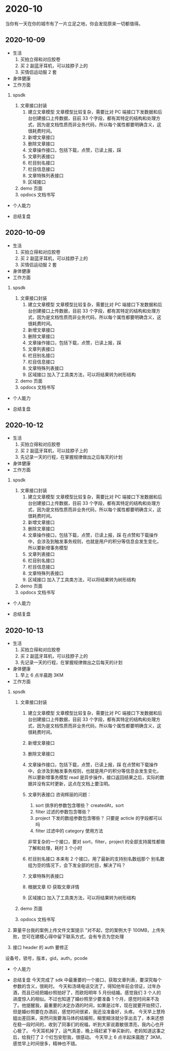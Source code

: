 # 2020-10

当你有一天在你的城市有了一片立足之地，你会发现原来一切都值得。

## 2020-10-09

- 生活
  1.  买拍立得和对应胶卷
  2.  买 2 副蓝牙耳机，可以挂脖子上的
  3.  买情侣运动服 2 套
- 身体健康
- 工作方面

1.  spsdk

    1. 文章接口封装
       1. 建立文章模型<daily-status />
          文章模型比较复杂，需要比对 PC 端接口下发数据和后台创建接口上传数据，目前 33 个字段，都有其特定的结构和处理方式，因为是文档性质而非业务代码，所以每个属性都要明确含义，这很耗费时间。
       2. 新增文章接口
       3. 删除文章接口
       4. 文章操作接口，包括下载，点赞，已读上报，踩
       5. 文章列表接口
       6. 栏目别名接口
       7. 栏目信息接口
       8. 文章特殊列表接口
       9. 区域接口
    2. demo 页面<daily-status />
    3. opdocs 文档书写

- 个人能力

- 总结复盘

## 2020-10-09

- 生活
  1.  买拍立得和对应胶卷
  2.  买 2 副蓝牙耳机，可以挂脖子上的
  3.  买情侣运动服 2 套
- 身体健康
- 工作方面

1.  spsdk

    1. 文章接口封装
       1. 建立文章模型<daily-status />
          文章模型比较复杂，需要比对 PC 端接口下发数据和后台创建接口上传数据，目前 33 个字段，都有其特定的结构和处理方式，因为是文档性质而非业务代码，所以每个属性都要明确含义，这很耗费时间。
       2. 新增文章接口<daily-status />
       3. 删除文章接口<daily-status />
       4. 文章操作接口，包括下载，点赞，已读上报，踩
       5. 文章列表接口
       6. 栏目别名接口
       7. 栏目信息接口
       8. 文章特殊列表接口
       9. 区域接口<daily-status />
          加入了工具类方法，可以将结果转为树形结构
    2. demo 页面<daily-status />
    3. opdocs 文档书写

- 个人能力

- 总结复盘

## 2020-10-12

- 生活
  1.  买拍立得和对应胶卷
  2.  买 2 副蓝牙耳机，可以挂脖子上的
  3.  先记录一天的行程，在掌握规律做出之后每天的计划
- 身体健康
- 工作方面

1.  spsdk

    1. 文章接口封装
       1. 建立文章模型<daily-status />
          文章模型比较复杂，需要比对 PC 端接口下发数据和后台创建接口上传数据，目前 33 个字段，都有其特定的结构和处理方式，因为是文档性质而非业务代码，所以每个属性都要明确含义，这很耗费时间。
       2. 新增文章接口<daily-status />
       3. 删除文章接口<daily-status />
       4. 文章操作接口，包括下载，点赞，已读上报，踩<daily-status />
          在点赞和下载操作中，会涉及到触发事务规则，也就是用户的积分等信息会发生变化，所以要新增事务模型
       5. 文章列表接口
       6. 栏目别名接口
       7. 栏目信息接口
       8. 文章特殊列表接口
       9. 区域接口<daily-status />
          加入了工具类方法，可以将结果转为树形结构
    2. demo 页面<daily-status />
    3. opdocs 文档书写

- 个人能力

- 总结复盘

## 2020-10-13

- 生活
  1.  买拍立得和对应胶卷
  2.  买 2 副蓝牙耳机，可以挂脖子上的
  3.  先记录一天的行程，在掌握规律做出之后每天的计划
- 身体健康
  1.  早上 6 点半晨跑 3KM
- 工作方面

1.  spsdk

    1. 文章接口封装

       1. 建立文章模型<daily-status />
          文章模型比较复杂，需要比对 PC 端接口下发数据和后台创建接口上传数据，目前 33 个字段，都有其特定的结构和处理方式，因为是文档性质而非业务代码，所以每个属性都要明确含义，这很耗费时间。
       2. 新增文章接口<daily-status />
       3. 删除文章接口<daily-status />
       4. 文章操作接口，包括下载，点赞，已读上报，踩<daily-status />
          在点赞和下载操作中，会涉及到触发事务规则，也就是用户的积分等信息会发生变化，所以要新增事务模型
          read 是异步操作，接口返回结果之后，实际的数据并没有实时更新，这点在文档上要注明。
       5. 文章列表接口<daily-status />
          咨询辉丽的问题：

          1. sort 排序的参数包含哪些？
             createdAt，sort
          2. filter 过滤的参数包含哪些？
          3. project 下发的数组参数包含哪些？
             只要是 acticle 的字段都可以吗
          4. filter 过滤中的 category 使用方法

          非常复杂的一个接口，要对 sort，filter，project 的全部支持属性都做了解和处理，耗时 3 个小时

       6. 栏目别名接口<daily-status />
          本来有 2 个接口，用了最新的支持别名数组那个
          别名数组为空的情况下，会下发全部的栏目，解决了吗？
       7. 文章特殊列表接口
       8. 根据文章 ID 获取文章详情<daily-status />
       9. 区域接口<daily-status />
          加入了工具类方法，可以将结果转为树形结构

    2. demo 页面<daily-status />
    3. opdocs 文档书写<daily-status />

2.  算量平台我的案例上传文件文案提示
    "对不起，您的案例大于 100MB，上传失败，您可在建模心得中留下联系方式，会有专员为您处理

3.  接口 header 的 auth 要修正

设备号，锁号，版本，gid，auth，pcode

- 个人能力

- 总结复盘
  今天完成了 sdk 中最重要的一个接口，获取文章列表，要深究每个参数的含义，很耗时。
  今天和汤靖电话交流了，得知他年前会领证，过年办酒，而且已经把婚纱照拍好了，而欧阳明年 5 月份结婚。感觉我们 3 个人的进度惊人的相似。不过也知道了婚纱照至少要准备 1 个月，感觉时间来不及了。他提醒我，最重要的决定办酒的时间，如果是过年，现在就要开始预订，但是婚纱照要在办酒前，感觉时间很紧，我还没准备好，头疼。
  今天早上慧玲姐出差回来，突然问我要海马体的结婚照，糊里糊涂就分享出去了，本来还想在稳一段时间的，收到了同事们的祝福，听到大家说嘉敏很漂亮，我内心也开心极了。
  今天耳机掉了，运气真差，晚上得赶紧下单买新的，老妈知道这事之后，给我打了 2 个红包安慰我，很感动。
  今天早上 6 点半起床晨跑了 3KM，感觉早上时间很多，精神也不错。
